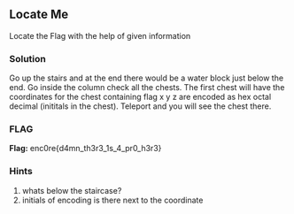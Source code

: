 ## Locate Me 
 Locate the Flag with the help of given information
### Solution

Go up the stairs and at the end there would be a water block just below the end.
Go inside the column check all the chests. The first chest will have the coordinates for the chest containing flag
x y z are encoded as hex octal decimal (inititals in the chest).
Teleport and you will see the chest there.

### FLAG
**Flag:** enc0re{d4mn_th3r3_1s_4_pr0_h3r3}

### Hints
1. whats below the staircase?
2. initials of encoding is there next to the coordinate